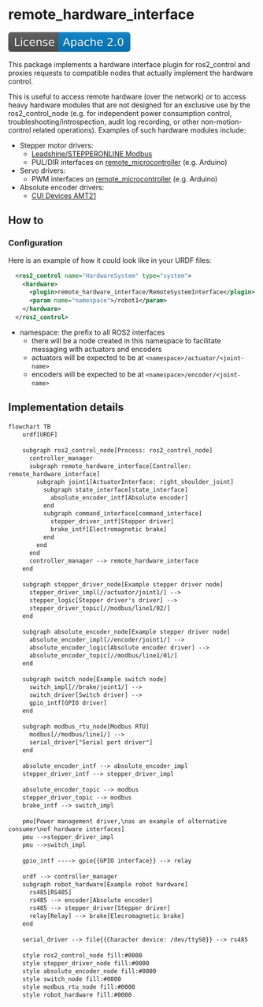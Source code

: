 # remote\_hardware\_interface

[![License](./apache20.svg)](./LICENSE.txt)

This package implements a hardware interface plugin for ros2\_control
and proxies requests to compatible nodes that actually implement the hardware
control.

This is useful to access remote hardware (over the network) or to access
heavy hardware modules that are not designed for an exclusive use by
the ros2\_control\_node (e.g. for independent power consumption control,
troubleshooting/introspection, audit log recording,
or other non-motion-control related operations).
Examples of such hardware modules include:

- Stepper motor drivers:
  - [Leadshine/STEPPERONLINE Modbus](https://github.com/openvmp/stepper_driver_em2rs/)
  - PUL/DIR interfaces on [remote_microcontroller](https://github.com/openvmp/microcontroller/) (e.g. Arduino)
- Servo drivers:
  - PWM interfaces on [remote_microcontroller](https://github.com/openvmp/microcontroller/) (e.g. Arduino)
- Absolute encoder drivers:
  - [CUI Devices AMT21](https://github.com/openvmp/encoder_amt21/)


## How to

### Configuration

Here is an example of how it could look like in your URDF files:

```xml
  <ros2_control name="HardwareSystem" type="system">
    <hardware>
      <plugin>remote_hardware_interface/RemoteSystemInterface</plugin>
      <param name="namespace">/robot1</param>
    </hardware>
  </ros2_control>
```

- namespace: the prefix to all ROS2 interfaces
  - there will be a node created in this namespace to facilitate messaging with actuators and encoders
  - actuators will be expected to be at `<namespace>/actuator/<joint-name>`
  - encoders will be expected to be at `<namespace>/encoder/<joint-name>`

## Implementation details

```mermaid
flowchart TB
    urdf[URDF]

    subgraph ros2_control_node[Process: ros2_control_node]
      controller_manager
      subgraph remote_hardware_interface[Controller: remote_hardware_interface]
        subgraph joint1[ActuatorInterface: right_shoulder_joint]
          subgraph state_interface[state_interface]
            absolute_encoder_intf[Absolute encoder]
          end
          subgraph command_interface[command_interface]
            stepper_driver_intf[Stepper driver]
            brake_intf[Electromagnetic brake]
          end
        end
      end
      controller_manager --> remote_hardware_interface
    end
    
    subgraph stepper_driver_node[Example stepper driver node]
      stepper_driver_impl[//actuator/joint1/] -->
      stepper_logic[Stepper driver's driver] -->
      stepper_driver_topic[//modbus/line1/02/]
    end
    
    subgraph absolute_encoder_node[Example stepper driver node]
      absolute_encoder_impl[//encoder/joint1/] -->
      absolute_encoder_logic[Absolute encoder driver] -->
      absolute_encoder_topic[//modbus/line1/01/]
    end
    
    subgraph switch_node[Example switch node]
      switch_impl[//brake/joint1/] -->
      switch_driver[Switch driver] -->
      gpio_intf[GPIO driver]
    end

    subgraph modbus_rtu_node[Modbus RTU]
      modbus[//modbus/line1/] -->
      serial_driver["Serial port driver"]
    end

    absolute_encoder_intf --> absolute_encoder_impl
    stepper_driver_intf --> stepper_driver_impl

    absolute_encoder_topic --> modbus
    stepper_driver_topic --> modbus
    brake_intf --> switch_impl

    pmu[Power management driver,\nas an example of alternative consumer\nof hardware interfaces]
    pmu -->stepper_driver_impl
    pmu -->switch_impl

    gpio_intf ----> gpio{{GPIO interface}} --> relay

    urdf --> controller_manager
    subgraph robot_hardware[Example robot hardware]
      rs485[RS485]
      rs485 --> encoder[Absolute encoder]
      rs485 --> stepper_driver[Stepper driver]
      relay[Relay] --> brake[Elecromagnetic brake]
    end

    serial_driver --> file{{Character device: /dev/ttyS0}} --> rs485

    style ros2_control_node fill:#0000
    style stepper_driver_node fill:#0000
    style absolute_encoder_node fill:#0000
    style switch_node fill:#0000
    style modbus_rtu_node fill:#0000
    style robot_hardware fill:#0000
```
